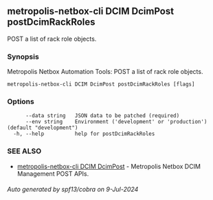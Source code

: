 ## metropolis-netbox-cli DCIM DcimPost postDcimRackRoles

POST a list of rack role objects.

### Synopsis


Metropolis Netbox Automation Tools:
  POST a list of rack role objects.

```
metropolis-netbox-cli DCIM DcimPost postDcimRackRoles [flags]
```

### Options

```
      --data string   JSON data to be patched (required)
      --env string    Environment ('development' or 'production') (default "development")
  -h, --help          help for postDcimRackRoles
```

### SEE ALSO

* [metropolis-netbox-cli DCIM DcimPost]()	 - Metropolis Netbox DCIM Management POST APIs.

###### Auto generated by spf13/cobra on 9-Jul-2024
